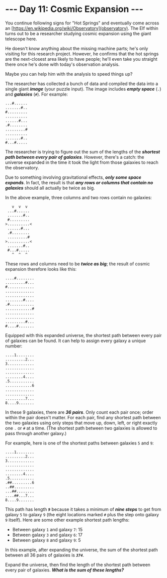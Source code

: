 # --- Day 11: Cosmic Expansion ---

You continue following signs for "Hot Springs" and eventually come across an [https://en.wikipedia.org/wiki/Observatory](observatory). The Elf within turns out to be a researcher studying cosmic expansion using the giant telescope here.


He doesn't know anything about the missing machine parts; he's only visiting for this research project. However, he confirms that the hot springs are the next-closest area likely to have people; he'll even take you straight there once he's done with today's observation analysis.


Maybe you can help him with the analysis to speed things up?


The researcher has collected a bunch of data and compiled the data into a single giant <em><b>image</b></em> (your puzzle input). The image includes <em><b>empty space</b></em> (<code>.</code>) and <em><b>galaxies</b></em> (<code>#</code>). For example:


<pre><code>...#......
.......#..
#.........
..........
......#...
.#........
.........#
..........
.......#..
#...#.....
</code></pre>
The researcher is trying to figure out the sum of the lengths of the <em><b>shortest path between every pair of galaxies</b></em>. However, there's a catch: the universe expanded in the time it took the light from those galaxies to reach the observatory.


Due to something involving gravitational effects, <em><b>only some space expands</b></em>. In fact, the result is that <em><b>any rows or columns that contain no galaxies</b></em> should all actually be twice as big.


In the above example, three columns and two rows contain no galaxies:


<pre><code>   v  v  v
 ...#......
 .......#..
 #.........
&gt;..........&lt;
 ......#...
 .#........
 .........#
&gt;..........&lt;
 .......#..
 #...#.....
   ^  ^  ^
</code></pre>
These rows and columns need to be <em><b>twice as big</b></em>; the result of cosmic expansion therefore looks like this:


<pre><code>....#........
.........#...
#............
.............
.............
........#....
.#...........
............#
.............
.............
.........#...
#....#.......
</code></pre>
Equipped with this expanded universe, the shortest path between every pair of galaxies can be found. It can help to assign every galaxy a unique number:


<pre><code>....1........
.........2...
3............
.............
.............
........4....
.5...........
............6
.............
.............
.........7...
8....9.......
</code></pre>
In these 9 galaxies, there are <em><b>36 pairs</b></em>. Only count each pair once; order within the pair doesn't matter. For each pair, find any shortest path between the two galaxies using only steps that move up, down, left, or right exactly one <code>.</code> or <code>#</code> at a time. (The shortest path between two galaxies is allowed to pass through another galaxy.)


For example, here is one of the shortest paths between galaxies <code>5</code> and <code>9</code>:


<pre><code>....1........
.........2...
3............
.............
.............
........4....
.5...........
.##.........6
..##.........
...##........
....##...7...
8....9.......
</code></pre>
This path has length <code><em><b>9</b></em></code> because it takes a minimum of <em><b>nine steps</b></em> to get from galaxy <code>5</code> to galaxy <code>9</code> (the eight locations marked <code>#</code> plus the step onto galaxy <code>9</code> itself). Here are some other example shortest path lengths:


<ul>
<li>Between galaxy <code>1</code> and galaxy <code>7</code>: 15</li>
<li>Between galaxy <code>3</code> and galaxy <code>6</code>: 17</li>
<li>Between galaxy <code>8</code> and galaxy <code>9</code>: 5</li>
</ul>
In this example, after expanding the universe, the sum of the shortest path between all 36 pairs of galaxies is <code><em><b>374</b></em></code>.


Expand the universe, then find the length of the shortest path between every pair of galaxies. <em><b>What is the sum of these lengths?</b></em>


